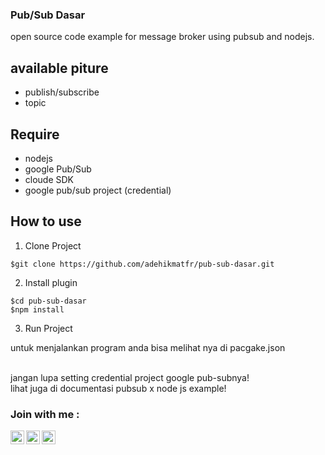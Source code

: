 ### Pub/Sub Dasar

open source code example for message broker using pubsub and nodejs.
<br/>

## available piture

- publish/subscribe
- topic

## Require

- nodejs
- google Pub/Sub
- cloude SDK 
- google pub/sub project (credential)

## How to use

1. Clone Project

```
$git clone https://github.com/adehikmatfr/pub-sub-dasar.git
```

2. Install plugin

```
$cd pub-sub-dasar
$npm install
```

3. Run Project

untuk menjalankan program anda bisa melihat nya di pacgake.json

<br/> jangan lupa setting credential project google pub-subnya!
<br/> 
lihat juga di documentasi pubsub x node js example!

### Join with me :

[<img align="left" alt="codeSTACKr | YouTube" width="22px" src="https://cdn.jsdelivr.net/npm/simple-icons@v3/icons/youtube.svg" />][youtube]
[<img align="left" alt="codeSTACKr | LinkedIn" width="22px" src="https://cdn.jsdelivr.net/npm/simple-icons@v3/icons/linkedin.svg" />][linkedin]
[<img align="left" alt="codeSTACKr | Instagram" width="22px" src="https://cdn.jsdelivr.net/npm/simple-icons@v3/icons/instagram.svg" />][instagram]

<br />

[linkedin]: https://www.linkedin.com/in/adehikmat
[youtube]: https://www.youtube.com/channel/UCpZ-2cuPYGKO-LSR2YHTrAg/
[instagram]: https://www.instagram.com/adehikmat_fr/
[facebook]: https://www.facebook.com/adehikmat.fanzipauzan
